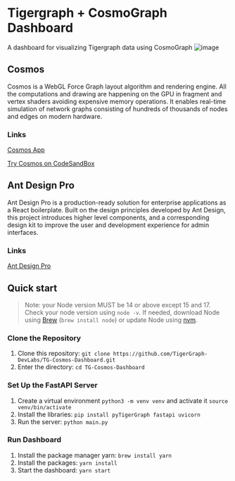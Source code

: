 # Tigergraph + CosmoGraph Dashboard
A dashboard for visualizing Tigergraph data using CosmoGraph
![image](https://user-images.githubusercontent.com/98365404/183126655-136e667d-d98f-4e11-b7fc-fa9c5a439ca2.png)

## Cosmos
Cosmos is a WebGL Force Graph layout algorithm and rendering engine. All the computations and drawing are happening on the GPU in fragment and vertex shaders avoiding expensive memory operations.
It enables real-time simulation of network graphs consisting of hundreds of thousands of nodes and edges on modern hardware.
### Links
[Cosmos App](https://cosmograph.app/#library)

[Try Cosmos on CodeSandBox](https://codesandbox.io/s/cosmos-example-fmuf1x?file=/src/index.ts)

## Ant Design Pro
Ant Design Pro is a production-ready solution for enterprise applications as a React boilerplate. Built on the design principles developed by Ant Design, this project introduces higher level components, and a corresponding design kit to improve the user and development experience for admin interfaces.

### Links
[Ant Design Pro](https://pro.ant.design/docs/getting-started/)

## Quick start
> Note: your Node version MUST be 14 or above except 15 and 17. Check your node version using `node -v`. If needed, download Node using [Brew](https://brew.sh/) (`brew install node`) or update Node using [nvm](https://github.com/nvm-sh/nvhttps://github.com/nvm-sh/nvm).

### Clone the Repository
1. Clone this repository: `git clone https://github.com/TigerGraph-DevLabs/TG-Cosmos-Dashboard.git`
2. Enter the directory: `cd TG-Cosmos-Dashboard`

### Set Up the FastAPI Server
1. Create a virtual environment `python3 -m venv venv` and activate it `source venv/bin/activate`
2. Install the libraries: `pip install pyTigerGraph fastapi uvicorn`
3. Run the server: `python main.py`

### Run Dashboard
1. Install the package manager yarn: `brew install yarn`
2. Install the packages: `yarn install`
3. Start the dashboard: `yarn start`

